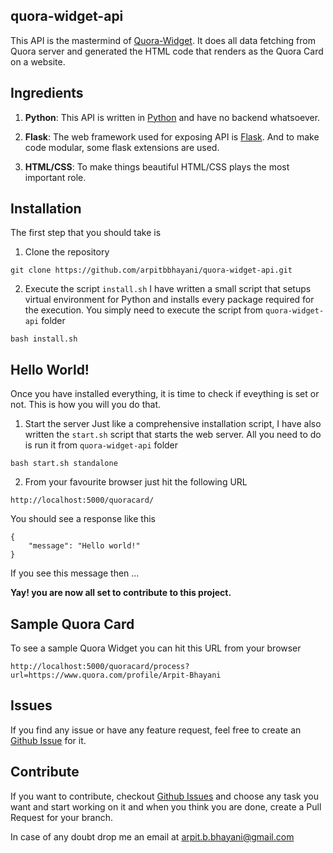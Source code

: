 quora-widget-api
---------------------------------------
This API is the mastermind of [Quora-Widget](https://github.com/arpitbbhayani/quora-widget). It does all data fetching from Quora server and generated the HTML code that renders as the Quora Card on a website.

Ingredients
-----------------------------------------

1. **Python**: This API is written in [Python](https://www.python.org/download/releases/2.7/) and have no backend whatsoever.

2. **Flask**: The web framework used for exposing API is [Flask](http://flask.pocoo.org/). And to make code modular, some flask extensions are used.

3. **HTML/CSS**: To make things beautiful HTML/CSS plays the most important role.

Installation
-------------------------------------------
The first step that you should take is

1. Clone the repository
```
git clone https://github.com/arpitbbhayani/quora-widget-api.git
```

2. Execute the script `install.sh`
I have written a small script that setups virtual environment for Python and installs every package required for the execution. You simply need to execute the script from `quora-widget-api` folder
```
bash install.sh
```

Hello World!
------------------------------------------
Once you have installed everything, it is time to check if eveything is set or not. This is how you will you do that.

1. Start the server
Just like a comprehensive installation script, I have also written the `start.sh` script that starts the web server. All you need to do is run it from `quora-widget-api` folder

```
bash start.sh standalone
```

2. From your favourite browser just hit the following URL
```
http://localhost:5000/quoracard/
```

You should see a response like this
```
{
    "message": "Hello world!"
}
```

If you see this message then ...

**Yay! you are now all set to contribute to this project.**

Sample Quora Card
---------------------------------------------
To see a sample Quora Widget you can hit this URL from your browser

```
http://localhost:5000/quoracard/process?url=https://www.quora.com/profile/Arpit-Bhayani
```

Issues
-----------------------------------------------
If you find any issue or have any feature request, feel free to create an [Github Issue](https://github.com/arpitbbhayani/quora-widget-api/issues) for it.


Contribute
--------------------------------------------------
If you want to contribute, checkout [Github Issues](https://github.com/arpitbbhayani/quora-widget-api/issues) and choose any task you want and start working on it and when you think you are done, create a Pull Request for your branch.

In case of any doubt drop me an email at [arpit.b.bhayani@gmail.com](mailto:arpit.b.bhayani@gmail.com)
